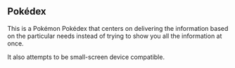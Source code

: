 ## Pokédex

This is a Pokémon Pokédex that centers on delivering the information based on
the particular needs instead of trying to show you all the information at once.

It also attempts to be small-screen device compatible.